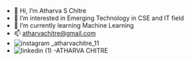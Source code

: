 - 👋 Hi, I’m Atharva S Chitre
- 👀 I’m interested in Emerging Technology in CSE and IT field
- 🌱 I’m currently learning Machine Learning
- 📫 atharvachitre@gmail.com
- ![instagram](https://user-images.githubusercontent.com/100697714/156183225-8b58c713-7621-4954-9fc3-d0f6199b1b7d.png) _atharvachitre_11
- ![linkedin (1)](https://user-images.githubusercontent.com/100697714/156183583-ab3656dd-b2b7-4732-b9e7-3156c0d30f08.png) -ATHARVA CHITRE



